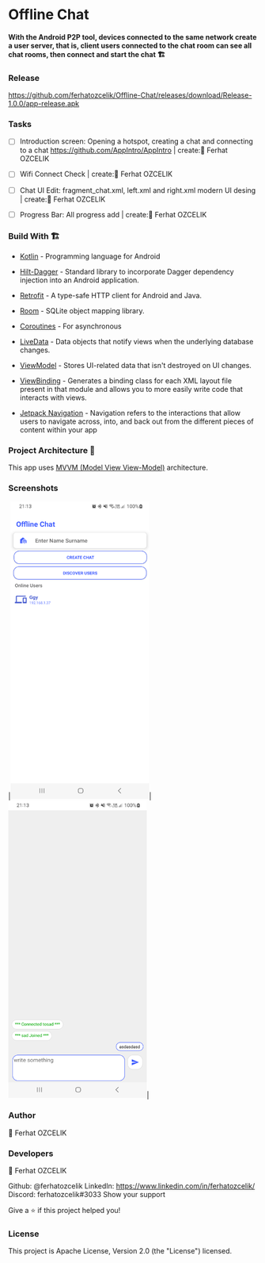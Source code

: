 # Offline Chat
#### With the Android P2P tool, devices connected to the same network create a user server, that is, client users connected to the chat room can see all chat rooms, then connect and start the chat 🏗

### Release
https://github.com/ferhatozcelik/Offline-Chat/releases/download/Release-1.0.0/app-release.apk

### Tasks
- [ ] Introduction screen: Opening a hotspot, creating a chat and connecting to a chat https://github.com/AppIntro/AppIntro | create:👤 Ferhat OZCELIK
- [ ] Wifi Connect Check | create:👤 Ferhat OZCELIK
- [ ] Chat UI Edit: fragment_chat.xml, left.xml and right.xml modern UI desing | create:👤 Ferhat OZCELIK
- [ ] Progress Bar: All progress add | create:👤 Ferhat OZCELIK


### Build With 🏗️
- [Kotlin] - Programming language for Android
- [Hilt-Dagger] - Standard library to incorporate Dagger dependency injection into an Android application.
- [Retrofit] -  A type-safe HTTP client for Android and Java.
- [Room] - SQLite object mapping library.
- [Coroutines] - For asynchronous
- [LiveData] - Data objects that notify views when the underlying database changes.
- [ViewModel] - Stores UI-related data that isn't destroyed on UI changes.
- [ViewBinding] - Generates a binding class for each XML layout file present in that module and allows you to more easily write code that interacts with views.
- [Jetpack Navigation] - Navigation refers to the interactions that allow users to navigate across, into, and back out from the different pieces of content within your app

  [ViewModel]: <https://developer.android.com/topic/libraries/architecture/viewmodel>
  [Jetpack Navigation]: <https://developer.android.com/guide/navigation/>
  [Hilt-Dagger]: <https://dagger.dev/hilt/>
  [DataStore]: <https://developer.android.com/topic/libraries/architecture/datastore>
  [ViewBinding]: <https://developer.android.com/topic/libraries/view-binding>
  [LiveData]: <https://developer.android.com/topic/libraries/architecture/livedata/>
  [Retrofit]: <https://square.github.io/retrofit/>
  [ViewModel]: <https://developer.android.com/topic/libraries/architecture/viewmodel>
  [Kotlin]: <https://kotlinlang.org>
  [Coroutines]: <https://kotlinlang.org/docs/coroutines-overview.html>
  [MVVM (Model View View-Model)]: <https://developer.android.com/jetpack/guide#recommended-app-arch>
  [Dictionary Api]: <https://api.dictionaryapi.dev/>
  [Room]: <https://developer.android.com/training/data-storage/room/>

### Project Architecture 🗼


This app uses [MVVM (Model View View-Model)] architecture.

### Screenshots

|<img src="screenshots/screenshot_01.png" width="280" height="600">|<img src="screenshots/screenshot_02.png" width="280" height="600">|

### Author
👤 Ferhat OZCELIK

### Developers
👤 Ferhat OZCELIK

Github: @ferhatozcelik
LinkedIn: https://www.linkedin.com/in/ferhatozcelik/
Discord: ferhatozcelik#3033
Show your support

Give a ⭐️ if this project helped you!

### License
This project is Apache License, Version 2.0 (the "License") licensed.
